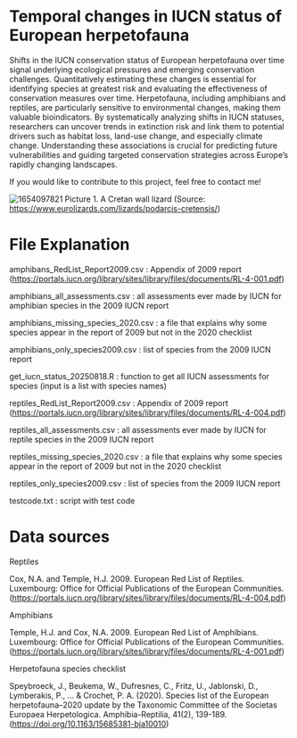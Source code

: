 # Temporal changes in IUCN status of European herpetofauna
Shifts in the IUCN conservation status of European herpetofauna over time signal underlying ecological pressures and emerging conservation challenges. Quantitatively estimating these changes is essential for identifying species at greatest risk and evaluating the effectiveness of conservation measures over time. Herpetofauna, including amphibians and reptiles, are particularly sensitive to environmental changes, making them valuable bioindicators. By systematically analyzing shifts in IUCN statuses, researchers can uncover trends in extinction risk and link them to potential drivers such as habitat loss, land-use change, and especially climate change. Understanding these associations is crucial for predicting future vulnerabilities and guiding targeted conservation strategies across Europe’s rapidly changing landscapes.

If you would like to contribute to this project, feel free to contact me!

![1654097821](https://github.com/user-attachments/assets/b0d8a5ac-376e-4d6d-9ef1-a972a0277e89)
Picture 1. A Cretan wall lizard (Source: https://www.eurolizards.com/lizards/podarcis-cretensis/)

# File Explanation
amphibans_RedList_Report2009.csv : Appendix of 2009 report (https://portals.iucn.org/library/sites/library/files/documents/RL-4-001.pdf)

amphibians_all_assessments.csv : all assessments ever made by IUCN for amphibian species in the 2009 IUCN report

amphibians_missing_species_2020.csv : a file that explains why some species appear in the report of 2009 but not in the 2020 checklist

amphibians_only_species2009.csv : list of species from the 2009 IUCN report

get_iucn_status_20250818.R : function to get all IUCN assessments for species (input is a list with species names)

reptiles_RedList_Report2009.csv : Appendix of 2009 report (https://portals.iucn.org/library/sites/library/files/documents/RL-4-004.pdf)

reptiles_all_assessments.csv : all assessments ever made by IUCN for reptile species in the 2009 IUCN report

reptiles_missing_species_2020.csv : a file that explains why some species appear in the report of 2009 but not in the 2020 checklist

reptiles_only_species2009.csv : list of species from the 2009 IUCN report

testcode.txt : script with test code

# Data sources

Reptiles

Cox, N.A. and Temple, H.J. 2009. European Red List of Reptiles. Luxembourg: Office for Official Publications of the European Communities. (https://portals.iucn.org/library/sites/library/files/documents/RL-4-004.pdf)

Amphibians

Temple, H.J. and Cox, N.A. 2009. European Red List of Amphibians. Luxembourg: Office for Official Publications of the European Communities. (https://portals.iucn.org/library/sites/library/files/documents/RL-4-001.pdf)

Herpetofauna species checklist

Speybroeck, J., Beukema, W., Dufresnes, C., Fritz, U., Jablonski, D., Lymberakis, P., ... & Crochet, P. A. (2020). Species list of the European herpetofauna–2020 update by the Taxonomic Committee of the Societas Europaea Herpetologica. Amphibia-Reptilia, 41(2), 139-189. (https://doi.org/10.1163/15685381-bja10010)
